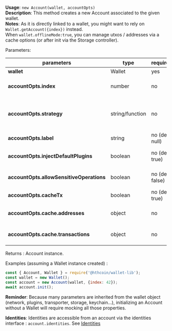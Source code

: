 **Usage**: `new Account(wallet, accountOpts)`  
**Description**: This method creates a new Account associated to the given wallet.   
**Notes**: As it is directly linked to a wallet, you might want to rely on `Wallet.getAccount({index})` instead.     
When `wallet.offlineMode:true`, you can manage utxos / addresses via a cache options (or after init via the Storage controller).

Parameters: 

| parameters                                | type            | required           | Description                                                                                                                                                                    |  
|-------------------------------------------|-----------------|--------------------| ------------------------------------------------------------------------------------------------------------------------------------------------------------------------------ |
| **wallet**                                | Wallet          | yes                | A valid [wallet](../wallet/Wallet.md) instance                                                                                                                                      |
| **accountOpts.index**                     | number          | no                 | The BIP44 account index; by default use the next one (n+1) of the biggest account index already created in wallet                                                              |
| **accountOpts.strategy**                  | string/function | no                 | A valid strategy string identifier (amongst "simpleAscendingAccumulator", "simpleDescendingAccumulator", simpleTransactionOptimizedAccumulator") or your own strategy function |
| **accountOpts.label**                     | string          | no (def: null)     | If you want to be able to reference to an account per label |
| **accountOpts.injectDefaultPlugins**      | boolean         | no (def: true)     | Use to inject default plugins on loadup (BIP44Worker, ChainWorker and SyncWorker) |
| **accountOpts.allowSensitiveOperations**  | boolean         | no (def: false)    | If you want a special plugin to access the keychain or other sensitive operation, set this to true. |
| **accountOpts.cacheTx**                   | boolean         | no (def: true)     | If you want to cache the transaction internally (for faster sync-up) |
| **accountOpts.cache.addresses**           | object          | no                 | If you have your addresses state somewhere else (fs) you can fetch and pass it along for faster sync-up |
| **accountOpts.cache.transactions**        | object          | no                 | If you have your tx state somewhere else (fs) you can fetch and pass it along for faster sync-up |

Returns : Account instance.

Examples (assuming a Wallet instance created) : 

```js
const { Account, Wallet } = require('@hthcoin/wallet-lib');
const wallet = new Wallet();
const account = new Account(wallet, {index: 42});
await account.init();
```

**Reminder**: Because many parameters are inherited from the wallet object (network, plugins, transporter, storage, keychain...), initializing an Account without a Wallet will require mocking all those properties.  

**Identities**: Identities are accessible from an account via the identities interface : `account.identities`. See [Identities](../identities/Identities.md)
